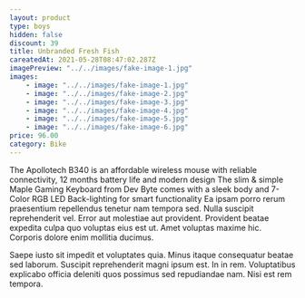 ```yaml
---
layout: product
type: boys
hidden: false
discount: 39
title: Unbranded Fresh Fish
careatedAt: 2021-05-28T08:47:02.287Z
imagePreview: "../../images/fake-image-1.jpg"
images:
    - image: "../../images/fake-image-1.jpg"
    - image: "../../images/fake-image-2.jpg"
    - image: "../../images/fake-image-3.jpg"
    - image: "../../images/fake-image-4.jpg"
    - image: "../../images/fake-image-5.jpg"
    - image: "../../images/fake-image-6.jpg"
price: 96.00
category: Bike
---
```

The Apollotech B340 is an affordable wireless mouse with reliable connectivity, 12 months battery life and modern design
The slim & simple Maple Gaming Keyboard from Dev Byte comes with a sleek body and 7- Color RGB LED Back-lighting for smart functionality
Ea ipsam porro rerum praesentium repellendus tenetur nam tempora sed. Nulla suscipit reprehenderit vel. Error aut molestiae aut provident. Provident beatae expedita culpa quo voluptas eius est ut. Amet voluptas maxime hic. Corporis dolore enim mollitia ducimus.
 Saepe iusto sit impedit et voluptates quia. Minus itaque consequatur beatae sed laborum. Suscipit reprehenderit magni ipsum est. In in rem. Voluptatibus explicabo officia deleniti quos possimus sed repudiandae nam. Nisi est rem tempora.

